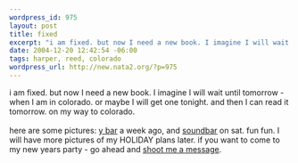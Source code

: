 ```yaml
--- 
wordpress_id: 975
layout: post
title: fixed
excerpt: "i am fixed. but now I need a new book. I imagine I will wait until tomorrow - when I am in colorado. or maybe I will get one tonight. and then I can read it tomorrow. on my way to colorado. here are some pictures: y bar a week ago, and "
date: 2004-12-20 12:42:54 -06:00
tags: harper, reed, colorado
wordpress_url: http://new.nata2.org/?p=975
---
```

i am fixed. but now I need a new book. I imagine I will wait until tomorrow - when I am in colorado. or maybe I will get one tonight. and then I can read it tomorrow. on my way to colorado. <br/><br/>here are some pictures: <A href="http://nata2.info/?path=pictures%2Fevents%2F2004%3A12%3A11_Y_bar">y bar</a> a week ago, and <a href="http://nata2.info/pictures/events/2004%3A12%3A18_SoundBar/.dir.jpg">soundbar</a> on sat. fun fun. I will have more pictures of my HOLIDAY plans later.  if you want to come to my new years party - go ahead and <a href="http://harperreed.org/contact/">shoot me a message</a>.
